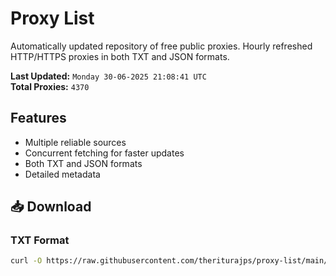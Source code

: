 # Proxy List

Automatically updated repository of free public proxies. Hourly refreshed HTTP/HTTPS proxies in both TXT and JSON formats.

**Last Updated:** `Monday 30-06-2025 21:08:41 UTC`  
**Total Proxies:** `4370`

## Features
- Multiple reliable sources
- Concurrent fetching for faster updates
- Both TXT and JSON formats
- Detailed metadata

## 📥 Download

### TXT Format
```bash
curl -O https://raw.githubusercontent.com/theriturajps/proxy-list/main/proxies.txt